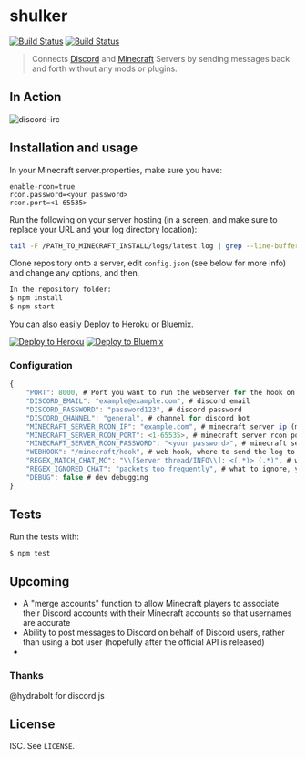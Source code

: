 # shulker

[![Build Status](https://david-dm.org/destruc7i0n/shulker.svg)](https://david-dm.org/destruc7i0n/shulker)
[![Build Status](https://travis-ci.org/destruc7i0n/shulker.svg?branch=master)](https://travis-ci.org/destruc7i0n/shulker)

> Connects [Discord](https://discordapp.com/) and [Minecraft](https://minecraft.net) Servers by sending messages back and forth without any mods or plugins.

## In Action
![discord-irc](http://i.giphy.com/6yj4FRw3XZt6M.gif)

## Installation and usage

In your Minecraft server.properties, make sure you have:
```
enable-rcon=true
rcon.password=<your password>
rcon.port=<1-65535>
```

Run the following on your server hosting (in a screen, and make sure to replace your URL and your log directory location):

``` sh
tail -F /PATH_TO_MINECRAFT_INSTALL/logs/latest.log | grep --line-buffered ": <" | while read x ; do echo -ne $x | curl -X POST -d @- https://YOUR_URL/minecraft/hook ; done
```

Clone repository onto a server, edit ```config.json``` (see below for more info) and change any options, and then,
```bash
In the repository folder:
$ npm install
$ npm start
```
You can also easily Deploy to Heroku or Bluemix.

[![Deploy to Heroku](https://www.herokucdn.com/deploy/button.png)](https://heroku.com/deploy)
[![Deploy to Bluemix](https://bluemix.net/deploy/button.png)](https://bluemix.net/deploy?repository=https://github.com/destruc7i0n/shulker)


### Configuration
```js
{
    "PORT": 8000, # Port you want to run the webserver for the hook on
    "DISCORD_EMAIL": "example@example.com", # discord email
    "DISCORD_PASSWORD": "password123", # discord password
    "DISCORD_CHANNEL": "general", # channel for discord bot
    "MINECRAFT_SERVER_RCON_IP": "example.com", # minecraft server ip (make sure you have enabled rcon)
    "MINECRAFT_SERVER_RCON_PORT": <1-65535>, # minecraft server rcon port 
    "MINECRAFT_SERVER_RCON_PASSWORD": "<your password>", # minecraft server rcon password
    "WEBHOOK": "/minecraft/hook", # web hook, where to send the log to
    "REGEX_MATCH_CHAT_MC": "\\[Server thread/INFO\\]: <(.*)> (.*)", # what to match for chat (best to leave as default)
    "REGEX_IGNORED_CHAT": "packets too frequently", # what to ignore, you can put any regex for swear words for example and it will be ignored
    "DEBUG": false # dev debugging
}
```


## Tests
Run the tests with:
```bash
$ npm test
```

## Upcoming
* A "merge accounts" function to allow Minecraft players to associate their Discord accounts with their Minecraft accounts so that usernames are accurate
* Ability to post messages to Discord on behalf of Discord users, rather than using a bot user (hopefully after the official API is released)
* 

### Thanks
@hydrabolt for discord.js

## License

ISC. See `LICENSE`.
